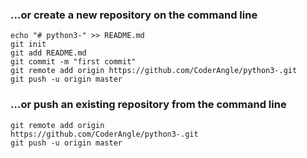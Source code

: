 ### …or create a new repository on the command line

```
echo "# python3-" >> README.md
git init
git add README.md
git commit -m "first commit"
git remote add origin https://github.com/CoderAngle/python3-.git
git push -u origin master
```

### …or push an existing repository from the command line

```
git remote add origin 
https://github.com/CoderAngle/python3-.git
git push -u origin master
```



